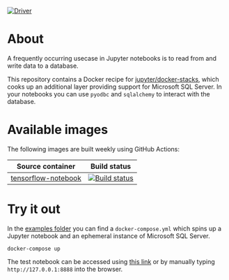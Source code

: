 [![Driver](https://img.shields.io/badge/Driver-ODBC%20Driver%2018%20for%20SQL%20Server-blue)](https://learn.microsoft.com/en-us/sql/connect/odbc/linux-mac/release-notes-odbc-sql-server-linux-mac?view=sql-server-ver16#1812-november-2022)

About
=====

A frequently occurring usecase in Jupyter notebooks is to read from and write data to a database.

This repository contains a Docker recipe for [jupyter/docker-stacks](https://github.com/jupyter/docker-stacks), which cooks up an additional layer providing support for Microsoft SQL Server. In your notebooks you can use ``pyodbc`` and ``sqlalchemy`` to interact with the database.

Available images
================

The following images are built weekly using GitHub Actions:

| Source container                                                                               | Build status 
| ---------------------------------------------------------------------------------------------- | ------------- |
| [tensorflow-notebook](https://github.com/jupyter/docker-stacks/tree/main/tensorflow-notebook)  | [![Build status](https://github.com/Realiserad/jupyter-docker-mssql/actions/workflows/tensorflow-notebook.yml/badge.svg?event=push&branch=main)](https://github.com/Realiserad/jupyter-docker-mssql/actions/workflows/tensorflow-notebook.yml) |

Try it out
==========

In the [examples folder](https://github.com/Realiserad/jupyter-docker-mssql/tree/master/example) you can find a ``docker-compose.yml`` which spins up a Jupyter notebook and an ephemeral instance of Microsoft SQL Server.
```
docker-compose up
```

The test notebook can be accessed using [this link](http://127.0.0.1:8888/lab/workspaces/auto-L/tree/Test.ipynb) or by manually 
typing ``http://127.0.0.1:8888`` into the browser.
